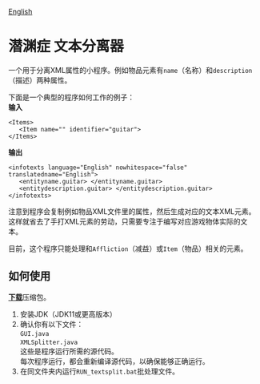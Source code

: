 [English](README.md)
# 潜渊症 文本分离器
一个用于分离XML属性的小程序。例如物品元素有`name`（名称）和`description`（描述）两种属性。  

下面是一个典型的程序如何工作的例子：  
**输入**  
```
<Items>
   <Item name="" identifier="guitar">
</Items>
```
**输出**  
```
<infotexts language="English" nowhitespace="false" translatedname="English">
   <entityname.guitar> </entityname.guitar>
   <entitydescription.guitar> </entitydescription.guitar>
</infotexts>
```
注意到程序会复制例如物品XML文件里的属性，然后生成对应的文本XML元素。这样就省去了手打XML元素的劳动，只需要专注于编写对应游戏物体实际的文本。  

目前，这个程序只能处理和`Affliction`（减益）或`Item`（物品）相关的元素。  

## 如何使用
[**下载**](https://github.com/DKAMX/baroTextSplitter/releases)压缩包。  
1. 安装JDK（JDK11或更高版本）  
2. 确认你有以下文件：  
   `GUI.java`  
   `XMLSplitter.java`  
   这些是程序运行所需的源代码。  
   每次程序运行，都会重新编译源代码，以确保能够正确运行。  
3. 在同文件夹内运行`RUN_textsplit.bat`批处理文件。  
